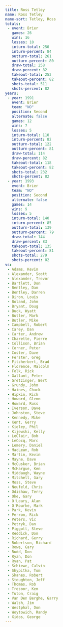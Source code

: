 ```yaml
---
title: Ross Tetley
name: Ross Tetley
name-sort: Tetley, Ross
totals:
 - event: Brier
   games: 26
   wins: 16
   losses: 10
   inturn-total: 250
   inturn-percent: 84
   outturn-total: 261
   outturn-percent: 80
   draw-total: 258
   draw-percent: 82
   takeout-total: 253
   takeout-percent: 82
   shots-total: 511
   shots-percent: 82
years:
 - year: 1991
   event: Brier
   team: "NO"
   position: Second
   alternate: false
   games: 12
   wins: 7
   losses: 5
   inturn-total: 110
   inturn-percent: 82
   outturn-total: 122
   outturn-percent: 81
   draw-total: 114
   draw-percent: 82
   takeout-total: 118
   takeout-percent: 82
   shots-total: 232
   shots-percent: 82
 - year: 1993
   event: Brier
   team: "NO"
   position: Second
   alternate: false
   games: 14
   wins: 9
   losses: 5
   inturn-total: 140
   inturn-percent: 85
   outturn-total: 139
   outturn-percent: 79
   draw-total: 144
   draw-percent: 83
   takeout-total: 135
   takeout-percent: 81
   shots-total: 279
   shots-percent: 82
vs:
 - Adams, Kevin
 - Alexander, Scott
 - Alexander, Trevor
 - Bartlett, Don
 - Bentley, Dan
 - Bentley, Darren
 - Biron, Louis
 - Boland, John
 - Bryant, Doug
 - Buck, Wyatt
 - Butler, Mark
 - Butler, Mike
 - Campbell, Robert
 - Carey, Dan
 - Carter, Andrew
 - Charette, Pierre
 - Collison, Brian
 - Corner, Peter
 - Coster, Dave
 - Ferster, Greg
 - Fitzherbert, Brad
 - Florence, Malcolm
 - Folk, Rick
 - Gallant, Peter
 - Gretzinger, Bert
 - Grundy, John
 - Haines, Chuck
 - Hipkin, Rich
 - Howard, Glenn
 - Howard, Russ
 - Iverson, Dave
 - Johnston, Steve
 - Kennedy, Mike
 - Kent, Gerry
 - Kieley, Phil
 - Kijewski, Kelly
 - LeClair, Bob
 - LeCocq, Marc
 - Lemery, Daniel
 - MacLean, Rob
 - Martin, Kevin
 - Mayne, Dave
 - McCusker, Brian
 - McHargue, Ken
 - Middaugh, Wayne
 - Mitchell, Gary
 - Moss, Steve
 - Neufeld, Chris
 - Odishaw, Terry
 - Oke, Gary
 - O'Leary, Alan
 - O'Rourke, Mark
 - Park, Kevin
 - Perron, Rick
 - Peters, Vic
 - Petryk, Dan
 - Piggott, Steve
 - Reddick, Don
 - Richard, Gerry
 - Robertson, Richard
 - Rowe, Gary
 - Rudd, Don
 - Ryan, Don
 - Ryan, Pat
 - Schiewe, Calvin
 - Shypitka, Tom
 - Skanes, Robert
 - Stoughton, Jeff
 - Thomas, Rob
 - Tresoor, Ken
 - Tuton, Craig
 - Van Den Berghe, Garry
 - Walsh, Jim
 - Westphal, Don
 - Woytowich, Randy
 - Xidos, George
---
```

